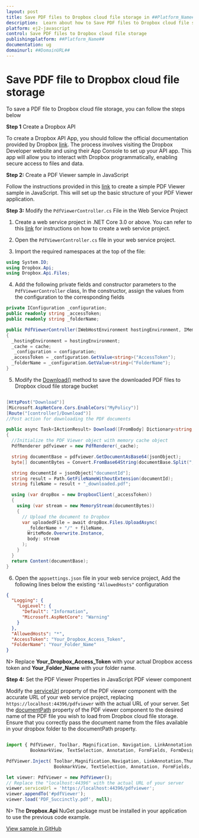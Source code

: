 ```yaml
---
layout: post
title: Save PDF files to Dropbox cloud file storage in ##Platform_Name## Pdfviewer control | Syncfusion
description:  Learn about how to Save PDF files to Dropbox cloud file storage in ##Platform_Name## Pdfviewer control of Syncfusion Essential JS 2 and more details.
platform: ej2-javascript
control: Save PDF files to Dropbox cloud file storage
publishingplatform: ##Platform_Name##
documentation: ug
domainurl: ##DomainURL##
---
```


# Save PDF file to Dropbox cloud file storage

To save a PDF file to Dropbox cloud file storage, you can follow the steps below

**Step 1** Create a Dropbox API

To create a Dropbox API App, you should follow the official documentation provided by Dropbox [link](https://www.dropbox.com/developers/documentation/dotnet#tutorial). The process involves visiting the Dropbox Developer website and using their App Console to set up your API app. This app will allow you to interact with Dropbox programmatically, enabling secure access to files and data.

**Step 2:** Create a PDF Viewer sample in JavaScript

Follow the instructions provided in this [link](https://ej2.syncfusion.com/javascript/documentation/pdfviewer/getting-started) to create a simple PDF Viewer sample in JavaScript. This will set up the basic structure of your PDF Viewer application.

**Step 3:** Modify the `PdfViewerController.cs` File in the Web Service Project

1. Create a web service project in .NET Core 3.0 or above. You can refer to this [link](https://www.syncfusion.com/kb/11063/how-to-create-pdf-viewer-web-service-in-net-core-3-0-and-above) for instructions on how to create a web service project.

2. Open the `PdfViewerController.cs` file in your web service project.

3. Import the required namespaces at the top of the file:

```csharp
using System.IO;
using Dropbox.Api;
using Dropbox.Api.Files;
```

4. Add the following private fields and constructor parameters to the `PdfViewerController` class, In the constructor, assign the values from the configuration to the corresponding fields

```csharp
private IConfiguration _configuration;
public readonly string _accessToken;
public readonly string _folderName;

public PdfViewerController(IWebHostEnvironment hostingEnvironment, IMemoryCache cache, IConfiguration configuration)
{
  _hostingEnvironment = hostingEnvironment;
  _cache = cache;
   _configuration = configuration;
  _accessToken = _configuration.GetValue<string>("AccessToken");
  _folderName = _configuration.GetValue<string>("FolderName");
}
```

5. Modify the [Download()](https://helpej2.syncfusion.com/documentation/api/pdfviewer/#download) method to save the downloaded PDF files to Dropbox cloud file storage bucket

```csharp

[HttpPost("Download")]
[Microsoft.AspNetCore.Cors.EnableCors("MyPolicy")]
[Route("[controller]/Download")]
//Post action for downloading the PDF documents

public async Task<IActionResult> Download([FromBody] Dictionary<string, string> jsonObject)
{
  //Initialize the PDF Viewer object with memory cache object
  PdfRenderer pdfviewer = new PdfRenderer(_cache);

  string documentBase = pdfviewer.GetDocumentAsBase64(jsonObject);
  byte[] documentBytes = Convert.FromBase64String(documentBase.Split(",")[1]);

  string documentId = jsonObject["documentId"];
  string result = Path.GetFileNameWithoutExtension(documentId);
  string fileName = result + "_downloaded.pdf";

  using (var dropBox = new DropboxClient(_accessToken))
  {
    using (var stream = new MemoryStream(documentBytes))
    {
      // Upload the document to Dropbox
      var uploadedFile = await dropBox.Files.UploadAsync(
        _folderName + "/" + fileName,
        WriteMode.Overwrite.Instance,
        body: stream
      );
    }
  }
  return Content(documentBase);
}
```

6. Open the `appsettings.json` file in your web service project, Add the following lines below the existing `"AllowedHosts"` configuration

```json
{
  "Logging": {
    "LogLevel": {
      "Default": "Information",
      "Microsoft.AspNetCore": "Warning"
    }
  },
  "AllowedHosts": "*",
  "AccessToken": "Your_Dropbox_Access_Token",
  "FolderName": "Your_Folder_Name"
}
```

N> Replace **Your_Dropbox_Access_Token** with your actual Dropbox access token and **Your_Folder_Name** with your folder name.

**Step 4:**  Set the PDF Viewer Properties in JavaScript PDF viewer component

Modify the [serviceUrl](https://helpej2.syncfusion.com/documentation/api/pdfviewer/#serviceurl) property of the PDF viewer component with the accurate URL of your web service project, replacing `https://localhost:44396/pdfviewer` with the actual URL of your server. Set the [documentPath](https://helpej2.syncfusion.com/javascript/documentation/api/pdfviewer/#documentpath) property of the PDF viewer component to the desired name of the PDF file you wish to load from Dropbox cloud file storage. Ensure that you correctly pass the document name from the files available in your dropbox folder to the documentPath property.

```javascript

import { PdfViewer, Toolbar, Magnification, Navigation, LinkAnnotation,ThumbnailView,
         BookmarkView, TextSelection, Annotation, FormFields, FormDesigner} from '@syncfusion/ej2-pdfviewer';

PdfViewer.Inject( Toolbar,Magnification,Navigation, LinkAnnotation,ThumbnailView,
                  BookmarkView, TextSelection, Annotation, FormFields, FormDesigner);

let viewer: PdfViewer = new PdfViewer();
// Replace the "localhost:44396" with the actual URL of your server
viewer.serviceUrl = 'https://localhost:44396/pdfviewer';
viewer.appendTo('#pdfViewer');
viewer.load('PDF_Succinctly.pdf', null);

```

N> The **Dropbox.Api** NuGet package must be installed in your application to use the previous code example.

[View sample in GitHub](https://github.com/SyncfusionExamples/open-save-pdf-documents-in-dropbox-cloud-file-storage)